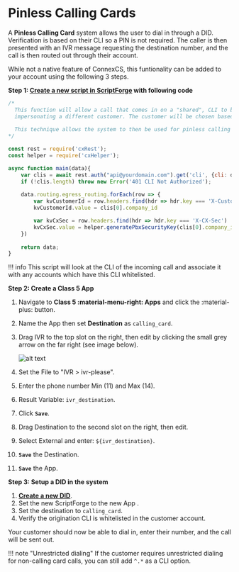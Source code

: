 # Pinless Calling Cards

A **Pinless Calling Card** system allows the user to dial in through a DID. Verification is based on their CLI so a PIN is not required. The caller is then presented with an IVR message requesting the destination number, and the call is then routed out through their account.

While not a native feature of ConnexCS, this funtionality can be added to your account using the following 3 steps.

**Step 1: [Create a new script in ScriptForge](https://docs.connexcs.com/developers/scriptforge/#creating-a-new-script) with following code** 
```javascript
/*
  This function will allow a call that comes in on a "shared", CLI to be sent to the Class 5 system
  impersonating a different customer. The customer will be chosen based upon a pre-entered CLI.
  
  This technique allows the system to then be used for pinless calling card services
*/

const rest = require('cxRest');
const helper = require('cxHelper');

async function main(data){
	var clis = await rest.auth("api@yourdomain.com").get('cli', {cli: data.routing.cli});
	if (!clis.length) throw new Error('401 CLI Not Authorized');
	
	data.routing.egress_routing.forEach(row => {
		var kvCustomerId = row.headers.find(hdr => hdr.key === 'X-Customer-ID')
		kvCustomerId.value = clis[0].company_id

		var kvCxSec = row.headers.find(hdr => hdr.key === 'X-CX-Sec')
		kvCxSec.value = helper.generatePbxSecurityKey(clis[0].company_id, data.routing.server);
	})
	
	return data;
}
```

!!! info 
    This script will look at the CLI of the incoming call and associate it with any accounts which have this CLI whitelisted.

**Step 2: Create a Class 5 App**

1. Navigate to **Class 5 :material-menu-right: Apps** and click the :material-plus: button.
2. Name the App then set **Destination** as `calling_card`.
3. Drag IVR to the top slot on the right, then edit by clicking the small grey arrow on the far right (see image below).

    ![alt text][pinless]
    
3. Set the File to "IVR > ivr-please".
3. Enter the phone number Min (11) and Max (14).
3. Result Variable: `ivr_destination`.
3. Click **`Save`**.
4. Drag Destination to the second slot on the right, then edit.
4. Select External and enter: `${ivr_destination}`.
4. **`Save`** the Destination.
4. **`Save`** the App.

**Step 3: Setup a DID in the system**

1. [**Create a new DID**](https://docs.connexcs.com/did/#add-a-did).
1. Set the new ScriptForge to the new App .
2. Set the destination to `calling_card`.
3. Verify the origination CLI is whitelisted in the customer account.

Your customer should now be able to dial in, enter their number, and the call will be sent out.

!!! note "Unrestricted dialing"
    If the customer requires unrestricted dialing for non-calling card calls, you can still add `^.*` as a CLI option.

[pinless]: /misc/img/pinless.png "Pinless Setup"



